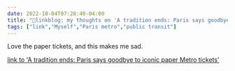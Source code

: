 ```yaml
---
date: 2022-10-04T07:28:40-04:00
title: "🔗linkblog: my thoughts on 'A tradition ends: Paris says goodbye to iconic paper Metro tickets'"
tags: ["link","Myself","Paris metro","public transit"]
---
```

Love the paper tickets, and this makes me sad.
 

[link to 'A tradition ends: Paris says goodbye to iconic paper Metro tickets'](https://www.france24.com/en/france/20221004-a-tradition-ends-paris-says-goodbye-to-iconic-paper-metro-tickets)
